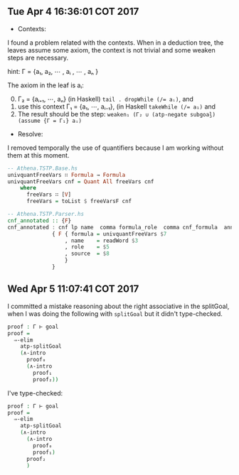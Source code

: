 Tue Apr  4 16:36:01 COT 2017
---

* Contexts:

I found a problem related with the contexts. When in a deduction tree,
the leaves assume some axiom, the context is not trivial and some
weaken steps are necessary.

hint:
Γ = {a₁, a₂, ⋯ , aᵢ , ⋯ , aₙ }

The axiom in the leaf is aᵢ:

0. Γ₂ = {aᵢ₊₁, ⋯, aₙ}  (in Haskell) `tail . dropWhile (/= aᵢ)`, and
1. use this context Γ₁ = {a₁, ⋯, aᵢ₋₁}, (in Haskell `takeWhile (/= a₁)` and
2. The result should be the step:
     `weaken₁ (Γ₂ ∪ (atp-negate subgoal̰) (assume {Γ = Γ₁} aᵢ)`

* Resolve:

I removed temporally the use of quantifiers because I am
working without them at this moment.

```Haskell
-- Athena.TSTP.Base.hs
univquantFreeVars ∷ Formula → Formula
univquantFreeVars cnf = Quant All freeVars cnf
    where
      freeVars ∷ [V]
      freeVars = toList $ freeVarsF cnf

-- Athena.TSTP.Parser.hs
cnf_annotated :: {F}
cnf_annotated : cnf lp name  comma formula_role  comma cnf_formula  annotations  rp dot
              { F { formula = univquantFreeVars $7
                  , name    = readWord $3
                  , role    = $5
                  , source  = $8
                  }
              }
```

Wed Apr  5 11:07:41 COT 2017
---

I committed a mistake reasoning about the right associative in the splitGoal,
when I was doing the following with `splitGoal` but it didn't type-checked.

```agda
proof : Γ ⊢ goal
proof =
  ⇒-elim
    atp-splitGoal
    (∧-intro
      proof₀
      (∧-intro
        proof₁
        proof₂))
```

I've type-checked:

```agda
proof : Γ ⊢ goal
proof =
  ⇒-elim
    atp-splitGoal
    (∧-intro
      (∧-intro
        proof₀
        proof₁)
      proof₂
      )
```
